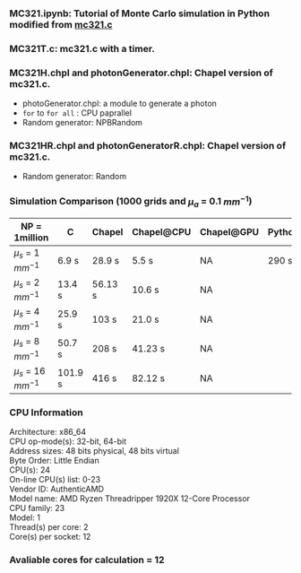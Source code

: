 ### MC321.ipynb: Tutorial of Monte Carlo simulation in Python modified from [mc321.c ](https://omlc.org/news/dec98/mc321/intro.html)
### MC321T.c: mc321.c with a timer.
### MC321H.chpl and photonGenerator.chpl: Chapel version of mc321.c.
- photoGenerator.chpl: a module to generate a photon
- `for` to `for all` : CPU paprallel 
- Random generator: NPBRandom
### MC321HR.chpl and photonGeneratorR.chpl: Chapel version of mc321.c.
- Random generator: Random

### Simulation Comparison (1000 grids and $\mu_a$ = 0.1 $mm^{-1}$)

| NP = 1million  | C | Chapel|Chapel@CPU|Chapel@GPU|Python|
|--------------|-------|-------|------|-------|-------|
|$\mu_s$ = 1 $mm^{-1}$|6.9 s|28.9 s|5.5 s|NA|290 s|
|$\mu_s$ = 2 $mm^{-1}$|13.4 s|56.13 s|10.6 s|NA|
|$\mu_s$ = 4 $mm^{-1}$|25.9 s|103 s|21.0 s|NA|
|$\mu_s$ = 8 $mm^{-1}$|50.7 s|208 s|41.23 s|NA|
|$\mu_s$ = 16 $mm^{-1}$|101.9 s|416 s|82.12 s|NA|

### CPU Information
Architecture:            x86_64 <br>
  CPU op-mode(s):        32-bit, 64-bit<br>
  Address sizes:         48 bits physical, 48 bits virtual<br>
  Byte Order:            Little Endian<br>
CPU(s):                  24<br>
  On-line CPU(s) list:   0-23<br>
Vendor ID:               AuthenticAMD<br>
  Model name:            AMD Ryzen Threadripper 1920X 12-Core Processor<br>
    CPU family:          23<br>
    Model:               1<br>
    Thread(s) per core:  2<br>
    Core(s) per socket:  12<br>

### Avaliable cores for calculation = 12



 